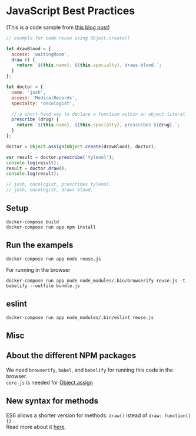# JavaScript Best Practices

(This is a code sample from [this blog post](http://oren.github.io/blog/js-best-practices.html))

```js
// example for code reuse using Object.create()

let drawBlood = {
  access: 'waitingRoom',
  draw () {
    return `${this.name}, ${this.specialty}, draws blood.`;
  }
};

let doctor = {
  name: 'josh',
  access: 'MedicalRecords',
  specialty: 'oncologist',

  // a short-hand way to declare a function within an object literal
  prescribe (drug) {
    return `${this.name}, ${this.specialty}, prescribes ${drug}.`;
  }
};

doctor = Object.assign(Object.create(drawBlood), doctor);

var result = doctor.prescribe('tylenol');
console.log(result);
result = doctor.draw();
console.log(result);

// josh, oncologist, prescribes tylenol.
// josh, oncologist, draws blood.
```

## Setup

    docker-compose build
    docker-compose run app npm install

## Run the exampels

    docker-compose run app node reuse.js

For running in the browser

    docker-compose run app node node_modules/.bin/browserify reuse.js -t babelify --outfile bundle.js

## eslint

    docker-compose run app node_modules/.bin/eslint reuse.js

## Misc

## About the different NPM packages

We need `browserify`, `babel`, and `babelify` for running this code in the browser.  
`core-js` is needed for [Object.assign](https://developer.mozilla.org/en-US/docs/Web/JavaScript/Reference/Global_Objects/Object/assign)

## New syntax for methods

ES6 allows a shorter version for methods: `draw()` istead of `draw: function() {}`  
Read more about it [here](https://developer.mozilla.org/en-US/docs/Web/JavaScript/Reference/Functions/Method_definitions).
